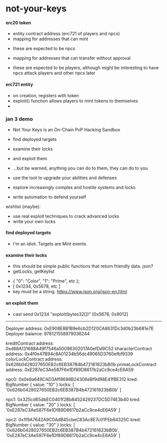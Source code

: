 # not-your-keys

#### erc20 token
 - entity contract address (erc721 of players and npcs)
 - mapping for addresses that can mint
  + these are expected to be npcs
 - mapping for addresses that can transfer without approval
  + these are expected to be players, although might be interesting to have npcs attack players and other npcs later

#### erc721 entity
 - on creation, registers with token
 - exploit() function allows players to mint tokens to themselves
 - 



### jan 3 demo
 - Not Your Keys is an On-Chain PvP Hacking Sandbox
 - find deployed targets
 - examine their locks
 - and exploit them
 - ...but be warned, anything you can do to them, they can do to you

 - use the loot to upgrade your abilities and defenses
 - explore increasingly complex and hostile systems and locks
 - write automation to defend yourself
 
 wishlist (maybe):
 - use real exploit techniques to crack advanced locks
 - write your own locks


#### find deployed targets
 <!-- - targets will be deployed from a specific address
 - honestly, it'd be nice if this address was a GameManager contract, but i dont have time for that today, so it'll just need to be a Goerli burner wallet
 - ok, i need a GameManager so I have a contract to monitor for deploy events
 - seadrch for contract creation events? -->

 - I'm an idiot. Targets are Mint events.

#### examine their locks
 - this should be simple public functions that return friendly data.  json?
 - getLocks, getKeylist
  + { "0": "Color", "1": "Prime", etc };
  + [ 0x1234, 0x5678, etc ]
  + key must be a string. https://www.json.org/json-en.html

#### an exploit them
 - cast send 0x1234 "exploit(bytes32[])" [0x5678, 0x9012]

 -----

Deployer address: 0xE908E8B1B9e6cb2D120CA8631Dc3d0b23b681e7E
Deployer balance: 978121558979036244

kreditContract address:     0xd88A131688A49f7546a50096302017A0efDd9C52
kharacterContract address:  0x4f0e47B94c8A01234b56dc49065D3760efbf9339
colorLockContract address:  0x626b0428027650EB2c6EB387B4b472161823bB0b
primeLockContract address:  0xE287eC3Ae587F6e1Df89D8617b2aCc9ce4cE6A59


npc0:  0x0e9a649CAD3Aff8696B24306eBf9d98E41fBE312
kred:  BigNumber { value: "10" }
locks: [ '0x626b0428027650EB2c6EB387B4b472161823bB0b' ]

npc1:  0x325cd65dbEC0401f2Bb8452429237DC5D74E3b40
kred:  BigNumber { value: "20" }
locks: [ '0xE287eC3Ae587F6e1Df89D8617b2aCc9ce4cE6A59' ]

npc2:  0x1f9A7642A9C0AdB45cbeC83Ac8E7c01FEb64325C
kred:  BigNumber { value: "30" }
locks: [
  '0x626b0428027650EB2c6EB387B4b472161823bB0b',
  '0xE287eC3Ae587F6e1Df89D8617b2aCc9ce4cE6A59'
]